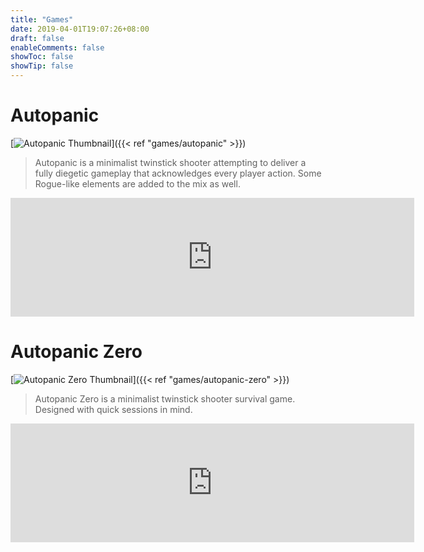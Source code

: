 ```yaml
---
title: "Games"
date: 2019-04-01T19:07:26+08:00
draft: false
enableComments: false
showToc: false
showTip: false
---
```


# Autopanic

[![Autopanic Thumbnail](/images/games/autopanic/Autopanic_en.png)]({{< ref "games/autopanic" >}})

> Autopanic is a minimalist twinstick shooter attempting to deliver a fully diegetic gameplay that acknowledges every player action. Some Rogue-like elements are added to the mix as well.

<iframe src="https://store.steampowered.com/widget/1274830/" frameborder="0" width="646" height="190"></iframe>

# Autopanic Zero

[![Autopanic Zero Thumbnail](/images/games/autopanic-zero/AutopanicZero_en.png)]({{< ref "games/autopanic-zero" >}})

> Autopanic Zero is a minimalist twinstick shooter survival game. Designed with quick sessions in mind.

<iframe src="https://store.steampowered.com/widget/1423670/" frameborder="0" width="646" height="190"></iframe>